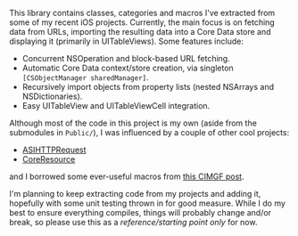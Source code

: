 This library contains classes, categories and macros I've extracted from some of my recent iOS projects. Currently, the main focus is on fetching data from URLs, importing the resulting data into a Core Data store and displaying it (primarily in UITableViews). Some features include:

* Concurrent NSOperation and block-based URL fetching.
* Automatic Core Data context/store creation, via singleton `[CSObjectManager sharedManager]`.
* Recursively import objects from property lists (nested NSArrays and NSDictionaries).
* Easy UITableView and UITableViewCell integration.
  
Although most of the code in this project is my own (aside from the submodules in `Public/`), I was influenced by a couple of other cool projects:

* [ASIHTTPRequest](https://github.com/pokeb/asi-http-request)
* [CoreResource](https://github.com/mikelaurence/CoreResource)

and I borrowed some ever-useful macros from [this CIMGF post](http://www.cimgf.com/2010/05/02/my-current-prefix-pch-file/).

I'm planning to keep extracting code from my projects and adding it, hopefully with some unit testing thrown in for good measure. While I do my best to ensure everything compiles, things will probably change and/or break, so please use this as a _reference/starting point only_ for now.
